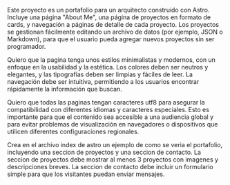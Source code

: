 <!-- Use this file to provide workspace-specific custom instructions to Copilot. For más detalles, visita https://code.visualstudio.com/docs/copilot/copilot-customization#_use-a-githubcopilotinstructionsmd-file -->

Este proyecto es un portafolio para un arquitecto construido con Astro. Incluye una página "About Me", una página de proyectos en formato de cards, y navegación a páginas de detalle de cada proyecto. Los proyectos se gestionan fácilmente editando un archivo de datos (por ejemplo, JSON o Markdown), para que el usuario pueda agregar nuevos proyectos sin ser programador.

Quiero que la pagina tenga unos estilos minimalistas y modernos, con un enfoque en la usabilidad y la estética. Los colores deben ser neutros y elegantes, y las tipografías deben ser limpias y fáciles de leer. La navegación debe ser intuitiva, permitiendo a los usuarios encontrar rápidamente la información que buscan.

Quiero que todas las paginas tengan caracteres utf8 para asegurar la compatibilidad con diferentes idiomas y caracteres especiales. Esto es importante para que el contenido sea accesible a una audiencia global y para evitar problemas de visualización en navegadores o dispositivos que utilicen diferentes configuraciones regionales.

Crea en el archivo index de astro un ejemplo de como se veria el portafolio, incluyendo una seccion de proyectos y una seccion de contacto. La seccion de proyectos debe mostrar al menos 3 proyectos con imagenes y descripciones breves. La seccion de contacto debe incluir un formulario simple para que los visitantes puedan enviar mensajes.
